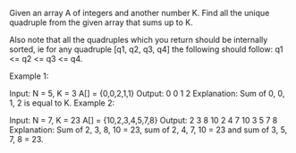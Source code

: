 Given an array A of integers and another number K. Find all the unique quadruple from the given array that sums up to K.

Also note that all the quadruples which you return should be internally sorted, ie for any quadruple [q1, q2, q3, q4] the following should follow: q1 <= q2 <= q3 <= q4.

Example 1:

Input:
N = 5, K = 3
A[] = {0,0,2,1,1}
Output: 0 0 1 2 
Explanation: Sum of 0, 0, 1, 2 is equal
to K.
Example 2:

Input:
N = 7, K = 23
A[] = {10,2,3,4,5,7,8}
Output: 2 3 8 10 
        2 4 7 10 
        3 5 7 8 
Explanation: Sum of 2, 3, 8, 10 = 23,
sum of 2, 4, 7, 10 = 23 and sum of 3,
5, 7, 8 = 23.
